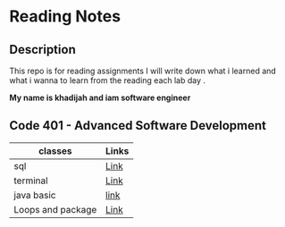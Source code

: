 # Reading Notes

## Description

This repo is for reading assignments
I will write down what i learned and what i wanna to learn from the reading each lab day .

**My name is khadijah and iam software engineer**




 ## Code 401 - Advanced Software Development






| classes     | Links |
| ----------- | ----------- |
| sql         | [Link](https://github.com/khadyjh/reading-notes/blob/main/sql.md)     |
| terminal    | [Link](https://github.com/khadyjh/reading-notes/blob/sqlReading/terminal.md)      |
| java basic  | [link](https://github.com/khadyjh/reading-notes/blob/main/javabasic.md)             |
|Loops and package| [Link](https://github.com/khadyjh/reading-notes/blob/main/loopAndImport.md)
